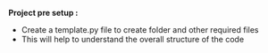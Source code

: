 
**Project pre setup :**

* Create a template.py file to create folder and other required files
* This will help to understand the overall structure of the code

